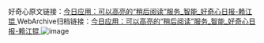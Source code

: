 好奇心原文链接：[今日应用：可以高亮的“稍后阅读”服务_智能_好奇心日报-赖江锟 ](https://www.qdaily.com/articles/12254.html)
WebArchive归档链接：[今日应用：可以高亮的“稍后阅读”服务_智能_好奇心日报-赖江锟 ](http://web.archive.org/web/20160808070731/http://www.qdaily.com:80/articles/12254.html)
![image](http://ww3.sinaimg.cn/large/007d5XDply1g3wi39iusyj30u03cbb1b)